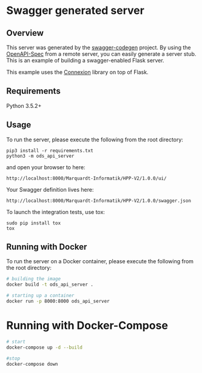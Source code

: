 # Swagger generated server

## Overview
This server was generated by the [swagger-codegen](https://github.com/swagger-api/swagger-codegen) project. By using the
[OpenAPI-Spec](https://github.com/swagger-api/swagger-core/wiki) from a remote server, you can easily generate a server stub.  This
is an example of building a swagger-enabled Flask server.

This example uses the [Connexion](https://github.com/zalando/connexion) library on top of Flask.

## Requirements
Python 3.5.2+

## Usage
To run the server, please execute the following from the root directory:

```
pip3 install -r requirements.txt
python3 -m ods_api_server
```

and open your browser to here:

```
http://localhost:8000/Marquardt-Informatik/HPP-V2/1.0.0/ui/
```

Your Swagger definition lives here:

```
http://localhost:8000/Marquardt-Informatik/HPP-V2/1.0.0/swagger.json
```

To launch the integration tests, use tox:
```
sudo pip install tox
tox
```

## Running with Docker

To run the server on a Docker container, please execute the following from the root directory:

```bash
# building the image
docker build -t ods_api_server .

# starting up a container
docker run -p 8000:8000 ods_api_server
```

# Running with Docker-Compose

```bash
# start
docker-compose up -d --build

#stop
docker-compose down
```
